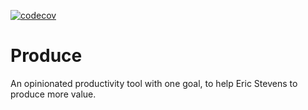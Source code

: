 [![codecov](https://codecov.io/gh/ericjaystevens/produce/branch/main/graph/badge.svg?token=YM9C8B8SB5)](https://codecov.io/gh/ericjaystevens/produce)

# Produce

An opinionated productivity tool with one goal, to help Eric Stevens to produce more value.